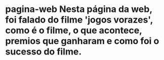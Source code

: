 # pagina-web Nesta página da web, foi falado do filme 'jogos vorazes', como é o filme, o que acontece, premios que ganharam e como foi o sucesso do filme.
